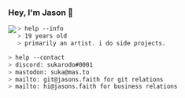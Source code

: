 ### Hey, I'm Jason 👋<br/>

<a href="https://discord.com/users/326237293612367873">
  <img src="https://lanyard-profile-readme.vercel.app/api/326237293612367873?bg=0d1117" align="left" />
</a>

````zsh
> help --info
> 19 years old
> primarily an artist. i do side projects.
````

````zsh
> help --contact
> discord: sukarodo#0001
> mastodon: suka@mas.to
> mailto: git@jasons.faith for git relations
> mailto: hi@jasons.faith for business relations
````
